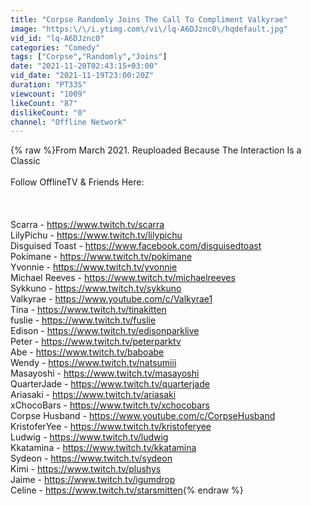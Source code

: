 ```yaml
---
title: "Corpse Randomly Joins The Call To Compliment Valkyrae"
image: "https:\/\/i.ytimg.com\/vi\/lq-A6DJznc0\/hqdefault.jpg"
vid_id: "lq-A6DJznc0"
categories: "Comedy"
tags: ["Corpse","Randomly","Joins"]
date: "2021-11-20T02:43:15+03:00"
vid_date: "2021-11-19T23:00:20Z"
duration: "PT33S"
viewcount: "1009"
likeCount: "87"
dislikeCount: "0"
channel: "Offline Network"
---
```

{% raw %}From March 2021. Reuploaded Because The Interaction Is a Classic <br /><br />Follow OfflineTV &amp; Friends Here:<br /><br /><br /><br />Scarra - <a rel="nofollow" target="blank" href="https://www.twitch.tv/scarra​">https://www.twitch.tv/scarra​</a><br />LilyPichu - <a rel="nofollow" target="blank" href="https://www.twitch.tv/lilypichu​">https://www.twitch.tv/lilypichu​</a><br />Disguised Toast - <a rel="nofollow" target="blank" href="https://www.facebook.com/disguisedtoast​">https://www.facebook.com/disguisedtoast​</a><br />Pokimane - <a rel="nofollow" target="blank" href="https://www.twitch.tv/pokimane​">https://www.twitch.tv/pokimane​</a><br />Yvonnie - <a rel="nofollow" target="blank" href="https://www.twitch.tv/yvonnie​">https://www.twitch.tv/yvonnie​</a><br />Michael Reeves - <a rel="nofollow" target="blank" href="https://www.twitch.tv/michaelreeves​">https://www.twitch.tv/michaelreeves​</a><br />Sykkuno - <a rel="nofollow" target="blank" href="https://www.twitch.tv/sykkuno​">https://www.twitch.tv/sykkuno​</a><br />Valkyrae - <a rel="nofollow" target="blank" href="https://www.youtube.com/c/Valkyrae1​">https://www.youtube.com/c/Valkyrae1​</a><br />Tina - <a rel="nofollow" target="blank" href="https://www.twitch.tv/tinakitten​">https://www.twitch.tv/tinakitten​</a><br />fuslie - <a rel="nofollow" target="blank" href="https://www.twitch.tv/fuslie​">https://www.twitch.tv/fuslie​</a><br />Edison - <a rel="nofollow" target="blank" href="https://www.twitch.tv/edisonparklive​">https://www.twitch.tv/edisonparklive​</a><br />Peter - <a rel="nofollow" target="blank" href="https://www.twitch.tv/peterparktv​">https://www.twitch.tv/peterparktv​</a><br />Abe - <a rel="nofollow" target="blank" href="https://www.twitch.tv/baboabe​">https://www.twitch.tv/baboabe​</a><br />Wendy - <a rel="nofollow" target="blank" href="https://www.twitch.tv/natsumiii​">https://www.twitch.tv/natsumiii​</a><br />Masayoshi - <a rel="nofollow" target="blank" href="https://www.twitch.tv/masayoshi​">https://www.twitch.tv/masayoshi​</a><br />QuarterJade - <a rel="nofollow" target="blank" href="https://www.twitch.tv/quarterjade​">https://www.twitch.tv/quarterjade​</a><br />Ariasaki - <a rel="nofollow" target="blank" href="https://www.twitch.tv/ariasaki​">https://www.twitch.tv/ariasaki​</a><br />xChocoBars - <a rel="nofollow" target="blank" href="https://www.twitch.tv/xchocobars​">https://www.twitch.tv/xchocobars​</a><br />Corpse Husband - <a rel="nofollow" target="blank" href="https://www.youtube.com/c/CorpseHusband​">https://www.youtube.com/c/CorpseHusband​</a><br />KristoferYee - <a rel="nofollow" target="blank" href="https://www.twitch.tv/kristoferyee​">https://www.twitch.tv/kristoferyee​</a><br />Ludwig - <a rel="nofollow" target="blank" href="https://www.twitch.tv/ludwig​">https://www.twitch.tv/ludwig​</a><br />Kkatamina - <a rel="nofollow" target="blank" href="https://www.twitch.tv/kkatamina">https://www.twitch.tv/kkatamina</a><br />Sydeon - <a rel="nofollow" target="blank" href="https://www.twitch.tv/sydeon">https://www.twitch.tv/sydeon</a><br />Kimi - <a rel="nofollow" target="blank" href="https://www.twitch.tv/plushys">https://www.twitch.tv/plushys</a><br />Jaime - <a rel="nofollow" target="blank" href="https://www.twitch.tv/igumdrop">https://www.twitch.tv/igumdrop</a><br />Celine - <a rel="nofollow" target="blank" href="https://www.twitch.tv/starsmitten">https://www.twitch.tv/starsmitten</a>{% endraw %}
